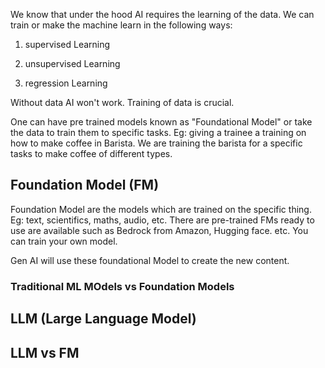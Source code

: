 We know that under the hood AI requires the learning of the data. We can train or make the machine learn in the following ways:

1. supervised Learning

2. unsupervised Learning

3. regression  Learning

Without data AI won't work.  Training of data is crucial.


One can have pre trained models known as "Foundational Model" or take the data to train them to specific tasks. Eg: giving a trainee a training on how to make coffee in Barista. We are training the barista for a specific tasks to make coffee of different types. 


## Foundation Model (FM)

Foundation Model are the models which are trained on the specific thing. Eg: text, scientifics, maths, audio, etc. There are pre-trained FMs ready to use are available such as Bedrock from Amazon, Hugging face. etc. You can train your own model. 

Gen AI will use these foundational Model to create the new content. 

### Traditional ML MOdels vs Foundation Models


## LLM (Large Language Model)


## LLM vs FM




